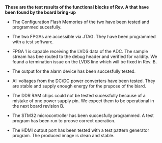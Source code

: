 
**These are the test results of the functional blocks of Rev. A that have been found by the board bring-up**

* The Configuration Flash Memories of the two have been tested and programmed sucesfully.

* The two FPGAs are accessible via JTAG. They have been programmed with a test software.

* FPGA 1 is capable receiving the LVDS data of the ADC. The sample stream has bee routed 
to the debug header and verified for validity. We found a termination issue on the 
LVDS line which will be fixed in Rev. B.

* The output for the alarm device has been succesfully tested.

* All voltages from the DC/DC power converters have been tested. They are stable and supply
enough energy for the prupose of the biard.

* The DDR RAM chips could not be tested sucessfully because of a mistake of one power supply pin. 
We expect them to be operational in the next board revision B.

* The STM32 microcontroller has been succesfully programmed. A test program has been
run to proove correct operation.

* The HDMI output port has been tested with a test pattern generator program. The 
produced image is clean and stable.

